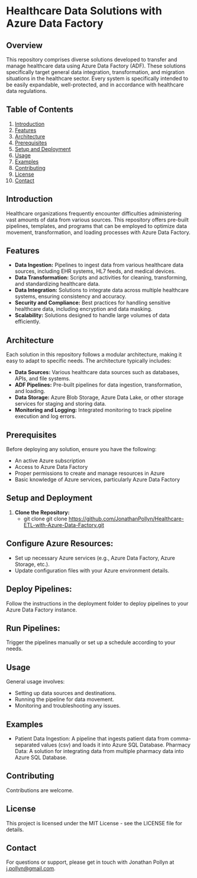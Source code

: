 # Healthcare Data Solutions with Azure Data Factory

## Overview

This repository comprises diverse solutions developed to transfer and manage healthcare data using Azure Data Factory (ADF). These solutions specifically target general data integration, transformation, and migration situations in the healthcare sector. Every system is specifically intended to be easily expandable, well-protected, and in accordance with healthcare data regulations.

## Table of Contents

1. [Introduction](#introduction)
2. [Features](#features)
3. [Architecture](#architecture)
4. [Prerequisites](#prerequisites)
5. [Setup and Deployment](#setup-and-deployment)
6. [Usage](#usage)
7. [Examples](#examples)
8. [Contributing](#contributing)
9. [License](#license)
10. [Contact](#contact)

## Introduction

Healthcare organizations frequently encounter difficulties administering vast amounts of data from various sources. This repository offers pre-built pipelines, templates, and programs that can be employed to optimize data movement, transformation, and loading processes with Azure Data Factory.

## Features

- **Data Ingestion:** Pipelines to ingest data from various healthcare data sources, including EHR systems, HL7 feeds, and medical devices.
- **Data Transformation:** Scripts and activities for cleaning, transforming, and standardizing healthcare data.
- **Data Integration:** Solutions to integrate data across multiple healthcare systems, ensuring consistency and accuracy.
- **Security and Compliance:** Best practices for handling sensitive healthcare data, including encryption and data masking.
- **Scalability:** Solutions designed to handle large volumes of data efficiently.

## Architecture

Each solution in this repository follows a modular architecture, making it easy to adapt to specific needs. The architecture typically includes:

- **Data Sources:** Various healthcare data sources such as databases, APIs, and file systems.
- **ADF Pipelines:** Pre-built pipelines for data ingestion, transformation, and loading.
- **Data Storage:** Azure Blob Storage, Azure Data Lake, or other storage services for staging and storing data.
- **Monitoring and Logging:** Integrated monitoring to track pipeline execution and log errors.

## Prerequisites

Before deploying any solution, ensure you have the following:

- An active Azure subscription
- Access to Azure Data Factory
- Proper permissions to create and manage resources in Azure
- Basic knowledge of Azure services, particularly Azure Data Factory

## Setup and Deployment

1. **Clone the Repository:**
   - git clone git clone https://github.com/JonathanPollyn/Healthcare-ETL-with-Azure-Data-Factory.git
## Configure Azure Resources:
- Set up necessary Azure services (e.g., Azure Data Factory, Azure Storage, etc.).
- Update configuration files with your Azure environment details.
## Deploy Pipelines:
Follow the instructions in the deployment folder to deploy pipelines to your Azure Data Factory instance.
## Run Pipelines:
Trigger the pipelines manually or set up a schedule according to your needs.
## Usage
General usage involves:
- Setting up data sources and destinations.
- Running the pipeline for data movement.
- Monitoring and troubleshooting any issues.
## Examples
- Patient Data Ingestion: A pipeline that ingests patient data from comma-separated values (csv) and loads it into Azure SQL Database.
 Pharmacy Data: A solution for integrating data from multiple pharmacy data into Azure SQL Database.
## Contributing
Contributions are welcome.
## License
This project is licensed under the MIT License - see the LICENSE file for details.
## Contact
For questions or support, please get in touch with Jonathan Pollyn at j.pollyn@gmail.com.
